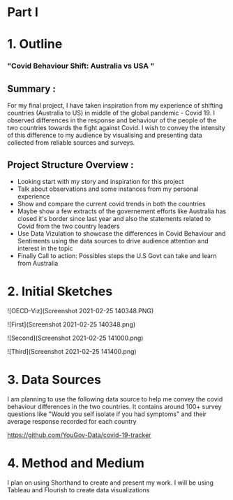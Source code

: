 # Part I 


# 1. Outline

### "Covid Behaviour Shift: Australia vs USA "

## Summary :
For my final project, I have taken inspiration from my experience of shifting countries (Australia to US) in middle of the global pandemic - Covid 19. I observed differences in 
the response and behaviour of the people of the two countries towards the fight against Covid. I wish to convey the intensity of this difference to my audience by visualising and presenting data collected from reliable sources and surveys.

## Project Structure Overview :
- Looking start with my story and inspiration for this project
- Talk about observations and some instances from my personal experience 
- Show and compare the current covid trends in both the countries
- Maybe show a few extracts of the governement efforts like Australia has closed it's border since last year and also the statements related to Covid from the two country leaders
- Use Data Vizulation to showcase the differences in Covid Behaviour and Sentiments using the data sources to drive audience attention and interest in the topic
- Finally Call to action: Possibles steps the U.S Govt can take and learn from Australia


# 2. Initial Sketches

![OECD-Viz](Screenshot 2021-02-25 140348.PNG)

![First](Screenshot 2021-02-25 140348.png)

![Second](Screenshot 2021-02-25 141000.png)

![Third](Screenshot 2021-02-25 141400.png)


# 3. Data Sources
I am planning to use the following data source to help me convey the covid behaviour differences in the two countries. It contains around 100+ survey questions like "Would you self isolate if you had symptoms" and their average response recorded for each country

https://github.com/YouGov-Data/covid-19-tracker
  
  
# 4. Method and Medium

I plan on using Shorthand to create and present my work. I will be using Tableau and Flourish to create data visualizations
  
